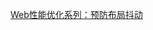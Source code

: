 
[Web性能优化系列：预防布局抖动](https://mp.weixin.qq.com/s?__biz=MzAxODE2MjM1MA==&mid=208763898&idx=1&sn=445fb0f02a7b3821ee032ada674542bc&scene=38#wechat_redirect)

